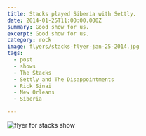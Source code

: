 ```yaml
---
title: Stacks played Siberia with Settly.
date: 2014-01-25T11:00:00.000Z
summary: Good show for us.
excerpt: Good show for us.
category: rock
image: flyers/stacks-flyer-jan-25-2014.jpg
tags:
  - post 
  - shows
  - The Stacks
  - Settly and The Disappointments
  - Rick Sinai
  - New Orleans
  - Siberia

---
```


![flyer for stacks show](/static/img/flyers/stacks-flyer-jan-25-2014.jpg "flyer for stacks show")